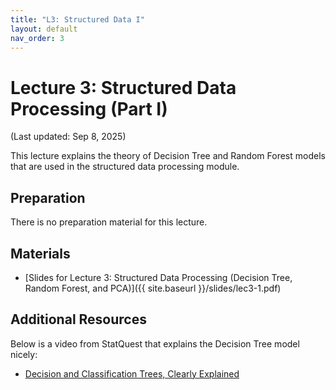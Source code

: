 ```yaml
---
title: "L3: Structured Data I"
layout: default
nav_order: 3
---
```


# Lecture 3: Structured Data Processing (Part I)

(Last updated: Sep 8, 2025)

This lecture explains the theory of Decision Tree and Random Forest models that are used in the structured data processing module.

## Preparation

There is no preparation material for this lecture.

## Materials

- [Slides for Lecture 3: Structured Data Processing (Decision Tree, Random Forest, and PCA)]({{ site.baseurl }}/slides/lec3-1.pdf)

## Additional Resources

Below is a video from StatQuest that explains the Decision Tree model nicely:
- [Decision and Classification Trees, Clearly Explained](https://statquest.org/decision-and-classification-trees-clearly-explained/)